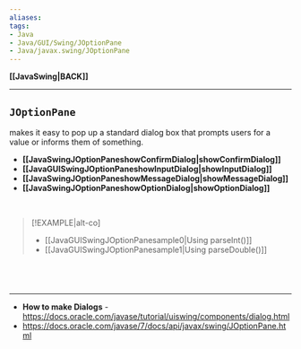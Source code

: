 ```yaml
---
aliases:
tags:
- Java
- Java/GUI/Swing/JOptionPane
- Java/javax.swing/JOptionPane
---
```

**[[JavaSwing|BACK]]**

---
## `JOptionPane`
makes it easy to pop up a standard dialog box that prompts users for a value or informs them of something.
- **[[JavaSwingJOptionPaneshowConfirmDialog|showConfirmDialog]]**
- **[[JavaGUISwingJOptionPaneshowInputDialog|showInputDialog]]**
- **[[JavaSwingJOptionPaneshowMessageDialog|showMessageDialog]]**
- **[[JavaSwingJOptionPaneshowOptionDialog|showOptionDialog]]**

<br>

>[!EXAMPLE|alt-co]
>- [[JavaGUISwingJOptionPanesample0|Using parseInt()]]
>- [[JavaGUISwingJOptionPanesample1|Using parseDouble()]]

<br>

# 
---
- **How to make Dialogs** - https://docs.oracle.com/javase/tutorial/uiswing/components/dialog.html
- https://docs.oracle.com/javase/7/docs/api/javax/swing/JOptionPane.html